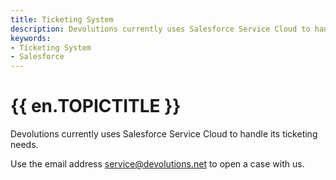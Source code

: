 ```yaml
---
title: Ticketing System
description: Devolutions currently uses Salesforce Service Cloud to handle its ticketing needs. Use the email address service@devolutions.net to open a case with us.
keywords:
- Ticketing System
- Salesforce
---
```

# {{ en.TOPICTITLE }} 
Devolutions currently uses Salesforce Service Cloud to handle its ticketing needs.  

Use the email address [service@devolutions.net](mailto:service@devolutions.net) to open a case with us.  


